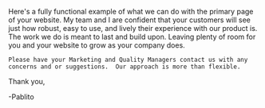 Here's a fully functional example of what we can do with the primary page of your website. My team and I are confident that your customers will see just how robust, easy to use, and lively their experience with our product is. The work we do is meant to last and build upon. Leaving plenty of room for you and your website to grow as your company does.

    Please have your Marketing and Quality Managers contact us with any concerns and or suggestions.  Our approach is more than flexible. 


Thank you,

-Pablito

